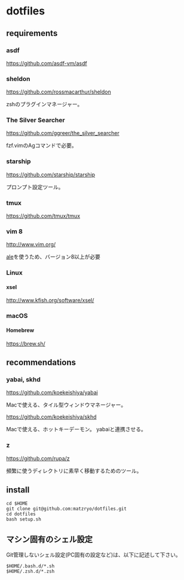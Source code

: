 # dotfiles

## requirements

### asdf

<https://github.com/asdf-vm/asdf>

### sheldon

<https://github.com/rossmacarthur/sheldon>

zshのプラグインマネージャー。

### The Silver Searcher

<https://github.com/ggreer/the_silver_searcher>

fzf.vimのAgコマンドで必要。

### starship

<https://github.com/starship/starship>

プロンプト設定ツール。

### tmux

<https://github.com/tmux/tmux>

### vim 8

<http://www.vim.org/>

[ale](https://github.com/w0rp/ale)を使うため、バージョン8以上が必要

### Linux

#### xsel

<http://www.kfish.org/software/xsel/>

### macOS

#### Homebrew

<https://brew.sh/>

## recommendations

### yabai, skhd

<https://github.com/koekeishiya/yabai>

Macで使える、タイル型ウィンドウマネージャー。

<https://github.com/koekeishiya/skhd>

Macで使える、ホットキーデーモン。
yabaiと連携させる。

### z

<https://github.com/rupa/z>

頻繁に使うディレクトリに素早く移動するためのツール。

## install

```shell
cd $HOME
git clone git@github.com:matzryo/dotfiles.git
cd dotfiles
bash setup.sh
```

## マシン固有のシェル設定

Git管理しないシェル設定(PC固有の設定など)は、以下に記述して下さい。

```shell
$HOME/.bash.d/*.sh
$HOME/.zsh.d/*.zsh
```
